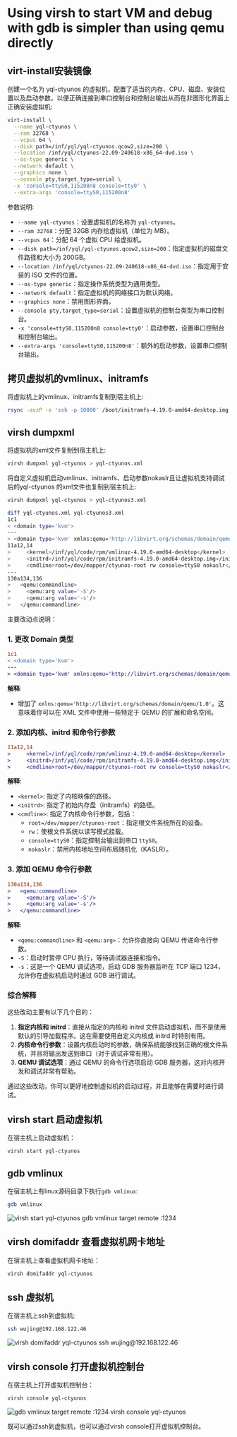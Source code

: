 # Using virsh to start VM and debug with gdb is simpler than using qemu directly

## virt-install安装镜像

创建一个名为 yql-ctyunos 的虚拟机，配置了适当的内存、CPU、磁盘、安装位置以及启动参数，以便正确连接到串口控制台和控制台输出从而在非图形化界面上正确安装虚拟机:

```bash
virt-install \
  --name yql-ctyunos \
  --ram 32768 \
  --vcpus 64 \
  --disk path=/inf/yql/yql-ctyunos.qcow2,size=200 \
  --location /inf/yql/ctyunos-22.09-240618-x86_64-dvd.iso \
  --os-type generic \
  --network default \
  --graphics none \
  --console pty,target_type=serial \
  -x 'console=ttyS0,115200n8 console=tty0' \
  --extra-args 'console=ttyS0,115200n8'
```

参数说明:

- `--name yql-ctyunos`：设置虚拟机的名称为 `yql-ctyunos`。
- `--ram 32768`：分配 32GB 内存给虚拟机（单位为 MB）。
- `--vcpus 64`：分配 64 个虚拟 CPU 给虚拟机。
- `--disk path=/inf/yql/yql-ctyunos.qcow2,size=200`：指定虚拟机的磁盘文件路径和大小为 200GB。
- `--location /inf/yql/ctyunos-22.09-240618-x86_64-dvd.iso`：指定用于安装的 ISO 文件的位置。
- `--os-type generic`：指定操作系统类型为通用类型。
- `--network default`：指定虚拟机的网络接口为默认网络。
- `--graphics none`：禁用图形界面。
- `--console pty,target_type=serial`：设置虚拟机的控制台类型为串口控制台。
- `-x 'console=ttyS0,115200n8 console=tty0'`：启动参数，设置串口控制台和控制台输出。
- `--extra-args 'console=ttyS0,115200n8'`：额外的启动参数，设置串口控制台输出。

## 拷贝虚拟机的vmlinux、initramfs

将虚拟机上的vmlinux、initramfs复制到宿主机上:

```bash
rsync -avzP -e 'ssh -p 10000' /boot/initramfs-4.19.0-amd64-desktop.img /boot/vmlinuz-4.19.0-amd64-desktop root@10.63.8.158:/inf/yql/code/rpm
```

## virsh dumpxml

将虚拟机的xml文件复制到宿主机上:

```bash
virsh dumpxml yql-ctyunos > yql-ctyunos.xml
```

将自定义虚拟机启动vmlinux、initramfs、启动参数nokaslr且让虚拟机支持调试后的yql-ctyunos 的xml文件也复制到宿主机上:

```bash
virsh dumpxml yql-ctyunos > yql-ctyunos3.xml
```

```bash
diff yql-ctyunos.xml yql-ctyunos3.xml
1c1
< <domain type='kvm'>
---
> <domain type='kvm' xmlns:qemu='http://libvirt.org/schemas/domain/qemu/1.0'>
11a12,14
>     <kernel>/inf/yql/code/rpm/vmlinuz-4.19.0-amd64-desktop</kernel>
>     <initrd>/inf/yql/code/rpm/initramfs-4.19.0-amd64-desktop.img</initrd>
>     <cmdline>root=/dev/mapper/ctyunos-root rw console=ttyS0 nokaslr</cmdline>
---
130a134,136
>   <qemu:commandline>
>     <qemu:arg value='-S'/>
>     <qemu:arg value='-s'/>
>   </qemu:commandline>
```

主要改动点说明：

### 1. 更改 Domain 类型

```diff
1c1
< <domain type='kvm'>
---
> <domain type='kvm' xmlns:qemu='http://libvirt.org/schemas/domain/qemu/1.0'>
```

**解释**:

- 增加了 `xmlns:qemu='http://libvirt.org/schemas/domain/qemu/1.0'`。这意味着你可以在 XML 文件中使用一些特定于 QEMU 的扩展和命名空间。

### 2. 添加内核、initrd 和命令行参数

```diff
11a12,14
>     <kernel>/inf/yql/code/rpm/vmlinuz-4.19.0-amd64-desktop</kernel>
>     <initrd>/inf/yql/code/rpm/initramfs-4.19.0-amd64-desktop.img</initrd>
>     <cmdline>root=/dev/mapper/ctyunos-root rw console=ttyS0 nokaslr</cmdline>
```

**解释**:

- `<kernel>`: 指定了内核映像的路径。
- `<initrd>`: 指定了初始内存盘（initramfs）的路径。
- `<cmdline>`: 指定了内核命令行参数，包括：
  - `root=/dev/mapper/ctyunos-root`：指定根文件系统所在的设备。
  - `rw`：使根文件系统以读写模式挂载。
  - `console=ttyS0`：指定控制台输出到串口 `ttyS0`。
  - `nokaslr`：禁用内核地址空间布局随机化（KASLR）。

### 3. 添加 QEMU 命令行参数

```diff
130a134,136
>   <qemu:commandline>
>     <qemu:arg value='-S'/>
>     <qemu:arg value='-s'/>
>   </qemu:commandline>
```

**解释**:

- `<qemu:commandline>` 和 `<qemu:arg>`：允许你直接向 QEMU 传递命令行参数。
- `-S`：启动时暂停 CPU 执行，等待调试器连接和指令。
- `-s`：这是一个 QEMU 调试选项，启动 GDB 服务器监听在 TCP 端口 1234，允许你在虚拟机启动时通过 GDB 进行调试。

### 综合解释

这些改动主要有以下几个目的：

1. **指定内核和 initrd**：直接从指定的内核和 initrd 文件启动虚拟机，而不是使用默认的引导加载程序。这在需要使用自定义内核或 initrd 时特别有用。
2. **内核命令行参数**：设置内核启动时的参数，确保系统能够找到正确的根文件系统，并且将输出发送到串口（对于调试非常有用）。
3. **QEMU 调试选项**：通过 QEMU 的命令行选项启动 GDB 服务器，这对内核开发和调试非常有帮助。

通过这些改动，你可以更好地控制虚拟机的启动过程，并且能够在需要时进行调试。

## virsh start 启动虚拟机

在宿主机上启动虚拟机：

```bash
virsh start yql-ctyunos
```

## gdb vmlinux

在宿主机上有linux源码目录下执行`gdb vmlinux`:

```bash
gdb vmlinux
```

![virsh start yql-ctyunos gdb vmlinux target remote :1234](https://cdn.jsdelivr.net/gh/realwujing/picture-bed/20240621194930.png)

## virsh domifaddr 查看虚拟机网卡地址

在宿主机上查看虚拟机网卡地址：

```bash
virsh domifaddr yql-ctyunos
```

## ssh 虚拟机

在宿主机上ssh到虚拟机:

```bash
ssh wujing@192.168.122.46
```

![virsh domifaddr yql-ctyunos ssh wujing@192.168.122.46](https://cdn.jsdelivr.net/gh/realwujing/picture-bed/20240621194807.png)

## virsh console 打开虚拟机控制台

在宿主机上打开虚拟机控制台：

```bash
virsh console yql-ctyunos
```

![gdb vmlinux target remote :1234 virsh console yql-ctyunos](https://cdn.jsdelivr.net/gh/realwujing/picture-bed/20240622092900.png)

既可以通过ssh到虚拟机，也可以通过virsh console打开虚拟机控制台。
